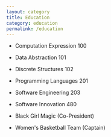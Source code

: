 ```yaml
---
layout: category
title: Education
category: education
permalink: /education
---
```


- Computation Expression 100
- Data Abstraction 101
- Discrete Structures 102
- Programming Languages 201
- Software Engineering 203
- Software Innovation 480

- Black Girl Magic (Co-President)
- Women's Basketball Team (Captain)